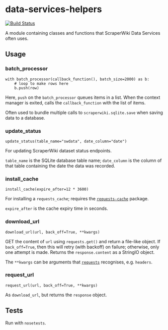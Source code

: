data-services-helpers
=====================

[![Build Status](https://travis-ci.org/scraperwiki/data-services-helpers.svg)](https://travis-ci.org/scraperwiki/data-services-helpers)


A module containing classes and functions that ScraperWiki Data Services
often uses.

## Usage

### batch_processor

    with batch_processor(callback_function(), batch_size=2000) as b:
        # loop to make rows here
        b.push(row)
    
Here, `push` on the `batch_processor` queues items in a list. When the
context manager is exited, calls the `callback_function` with the list of
items.

Often used to bundle multiple calls to `scraperwiki.sqlite.save` when saving
data to a database.

### update_status

`update_status(table_name="swdata", date_column="date")`

For updating ScraperWiki dataset status endpoints.

`table_name` is the SQLite database table name; `date_column` is the column of
that table containing the date the data was recorded.

### install_cache

`install_cache(expire_after=12 * 3600)`

For installing a `requests_cache`; requires the
[`requests-cache`](https://requests-cache.readthedocs.org/) package.

`expire_after` is the cache expiry time in seconds.

### download_url

`download_url(url, back_off=True, **kwargs)`

GET the content of `url` using `requests.get()` and return a file-like object.
If `back_off=True`, then this will retry (with backoff) on failure; otherwise,
only one attempt is made. Returns the `response.content` as a StringIO object.

The `**kwargs` can be arguments that
[`requests`](http://docs.python-requests.org/en/latest/) recognises, e.g.
`headers`.

### request_url

`request_url(url, back_off=True, **kwargs)`

As `download_url`, but returns the `response` object.

## Tests

Run with `nosetests`.
